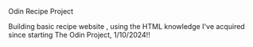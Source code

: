 Odin Recipe Project

Building  basic recipe website , using the HTML knowledge I've acquired since starting The Odin Project, 1/10/2024!!